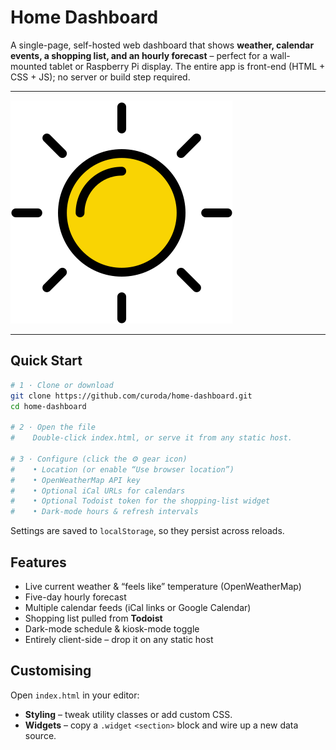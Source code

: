# Home Dashboard

A single-page, self-hosted web dashboard that shows **weather, calendar events, a shopping list, and an hourly forecast** – perfect for a wall-mounted tablet or Raspberry Pi display. The entire app is front-end (HTML + CSS + JS); no server or build step required.

---

![Screenshot](sun%20favicon1.png)

---

## Quick Start

```bash
# 1 · Clone or download
git clone https://github.com/curoda/home-dashboard.git
cd home-dashboard

# 2 · Open the file
#    Double-click index.html, or serve it from any static host.

# 3 · Configure (click the ⚙ gear icon)
#    • Location (or enable “Use browser location”)
#    • OpenWeatherMap API key
#    • Optional iCal URLs for calendars
#    • Optional Todoist token for the shopping-list widget
#    • Dark-mode hours & refresh intervals
```
Settings are saved to `localStorage`, so they persist across reloads.

## Features

- Live current weather & “feels like” temperature (OpenWeatherMap)
- Five-day hourly forecast
- Multiple calendar feeds (iCal links or Google Calendar)
- Shopping list pulled from **Todoist**
- Dark-mode schedule & kiosk-mode toggle
- Entirely client-side – drop it on any static host

## Customising

Open `index.html` in your editor:

- **Styling** – tweak utility classes or add custom CSS.
- **Widgets** – copy a `.widget` `<section>` block and wire up a new data source.
